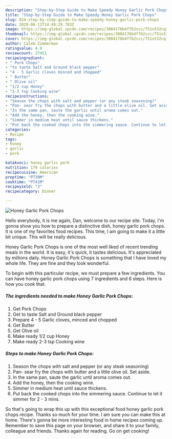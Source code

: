 ```yaml
---
description: "Step-by-Step Guide to Make Speedy Honey Garlic Pork Chops"
title: "Step-by-Step Guide to Make Speedy Honey Garlic Pork Chops"
slug: 824-step-by-step-guide-to-make-speedy-honey-garlic-pork-chops
date: 2020-06-11T14:49:29.783Z
image: https://img-global.cpcdn.com/recipes/3084176b4f7b2ccc/751x532cq70/honey-garlic-pork-chops-recipe-main-photo.jpg
thumbnail: https://img-global.cpcdn.com/recipes/3084176b4f7b2ccc/751x532cq70/honey-garlic-pork-chops-recipe-main-photo.jpg
cover: https://img-global.cpcdn.com/recipes/3084176b4f7b2ccc/751x532cq70/honey-garlic-pork-chops-recipe-main-photo.jpg
author: Caleb Zimmerman
ratingvalue: 4.9
reviewcount: 27451
recipeingredient:
- " Pork Chops"
- "to taste Salt and Ground black pepper"
- "4 - 5 Garlic cloves minced and chopped"
- " Butter"
- " Olive oil"
- "1/2 cup Honey"
- "2-3 tsp Cooking wine"
recipeinstructions:
- "Season the chops with salt and pepper (or any steak seasoning)"
- "Pan- sear fry the chops with butter and a little olive oil. Set aside."
- "In the same pan, saute the garlic until aroma comes out."
- "Add the honey, then the cooking wine."
- "Simmer in medium heat until sauce thickens."
- "Put back the cooked chops into the simmering sauce. Continue to let it simmer for 2 - 3 mins."
categories:
- Recipe
tags:
- honey
- garlic
- pork

katakunci: honey garlic pork 
nutrition: 179 calories
recipecuisine: American
preptime: "PT39M"
cooktime: "PT41M"
recipeyield: "3"
recipecategory: Dinner

---
```



![Honey Garlic Pork Chops](https://img-global.cpcdn.com/recipes/3084176b4f7b2ccc/751x532cq70/honey-garlic-pork-chops-recipe-main-photo.jpg)

Hello everybody, it is me again, Dan, welcome to our recipe site. Today, I'm gonna show you how to prepare a distinctive dish, honey garlic pork chops. It is one of my favorites food recipes. This time, I am going to make it a little bit unique. This will be really delicious.



Honey Garlic Pork Chops is one of the most well liked of recent trending meals in the world. It is easy, it's quick, it tastes delicious. It's appreciated by millions daily. Honey Garlic Pork Chops is something that I have loved my whole life. They are fine and they look wonderful.


To begin with this particular recipe, we must prepare a few ingredients. You can have honey garlic pork chops using 7 ingredients and 6 steps. Here is how you cook that.

<!--inarticleads1-->

##### The ingredients needed to make Honey Garlic Pork Chops:

1. Get  Pork Chops
1. Get to taste Salt and Ground black pepper
1. Prepare 4 - 5 Garlic cloves, minced and chopped
1. Get  Butter
1. Get  Olive oil
1. Make ready 1/2 cup Honey
1. Make ready 2-3 tsp Cooking wine




<!--inarticleads2-->

##### Steps to make Honey Garlic Pork Chops:

1. Season the chops with salt and pepper (or any steak seasoning)
1. Pan- sear fry the chops with butter and a little olive oil. Set aside.
1. In the same pan, saute the garlic until aroma comes out.
1. Add the honey, then the cooking wine.
1. Simmer in medium heat until sauce thickens.
1. Put back the cooked chops into the simmering sauce. Continue to let it simmer for 2 - 3 mins.




So that's going to wrap this up with this exceptional food honey garlic pork chops recipe. Thanks so much for your time. I am sure you can make this at home. There's gonna be more interesting food in home recipes coming up. Remember to save this page on your browser, and share it to your family, colleague and friends. Thanks again for reading. Go on get cooking!
